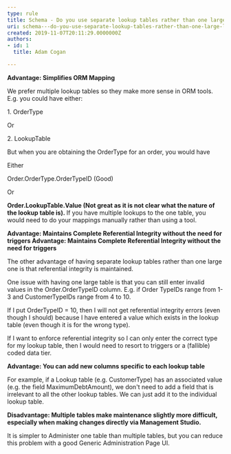 ```yaml
---
type: rule
title: Schema - Do you use separate lookup tables rather than one large lookup table for your lookup data?
uri: schema---do-you-use-separate-lookup-tables-rather-than-one-large-lookup-table-for-your-lookup-data
created: 2019-11-07T20:11:29.0000000Z
authors:
- id: 1
  title: Adam Cogan

---
```




<span class='intro'> <p class="ssw15-rteElement-P"><b>Advantage&#58; Simplifies ORM Mapping​​​</b><br></p>We prefer multiple lookup tables so they make more sense in ORM tools. E.g. you could have either&#58;<br> </span>

<p>1. OrderType<br></p><p>Or<br></p><p>2. LookupTable</p><p>But when you are obtaining the OrderType for an order, you would have</p><p>Either</p><p>Order.OrderType.OrderTypeID (Good)</p><p>Or</p><p><strong>Order.LookupTable.Value (Not great as it is not clear what the nature of the lookup table is).&#160;</strong>If you have multiple lookups to the one table, you would need to do your mappings manually rather than using a tool.<br></p><p><strong>Advantage&#58; Maintains Complete Referential Integrity without the need for triggers Advantage&#58; Maintains Complete Referential Integrity without the need for triggers</strong></p><p>The other advantage of having separate lookup tables rather than one large one is that referential integrity is maintained.</p><p>One issue with having one large table is that you can still enter invalid values in the Order.OrderTypeID column. E.g. if Order TypeIDs range from 1-3 and CustomerTypeIDs range from 4 to 10.</p><p>If I put OrderTypeID = 10, then I will not get referential integrity errors (even though I should) because I have entered a value which exists in the lookup table (even though it is for the wrong type).</p><p>If I want to enforce referential integrity so I can only enter the correct type for my lookup table, then I would need to resort to triggers or a (fallible) coded data tier.</p><p><strong>Advantage&#58; You can add new columns specific to each lookup table</strong></p><p>For example, if a Lookup table (e.g. CustomerType) has an associated value (e.g. the field MaximumDebtAmount), we don't need to add a field that is irrelevant to all the other lookup tables. We can just add it to the individual lookup table.</p><p><strong>Disadvantage&#58; Multiple tables make maintenance slightly more difficult, especially when making changes directly via Management Studio.</strong></p><p>It is simpler to Administer one table than multiple tables, but you can reduce this problem with a good Generic Administration Page UI.​<br></p>


